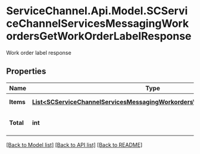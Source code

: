 # ServiceChannel.Api.Model.SCServiceChannelServicesMessagingWorkordersGetWorkOrderLabelResponse
Work order label response

## Properties

Name | Type | Description | Notes
------------ | ------------- | ------------- | -------------
**Items** | [**List&lt;SCServiceChannelServicesMessagingWorkordersWorkOrderLabelResponse&gt;**](SCServiceChannelServicesMessagingWorkordersWorkOrderLabelResponse.md) | List of work order labels | [optional] 
**Total** | **int** | Total count of work order labels | [optional] 

[[Back to Model list]](../README.md#documentation-for-models) [[Back to API list]](../README.md#documentation-for-api-endpoints) [[Back to README]](../README.md)

